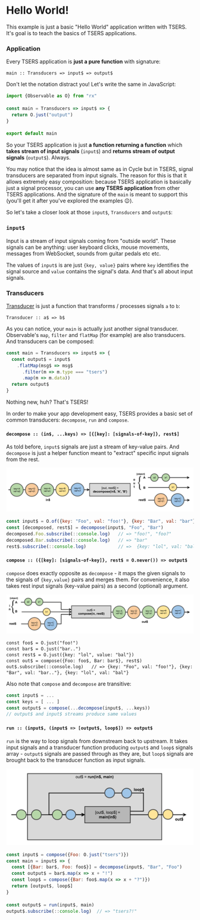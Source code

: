 # Hello World!

This example is just a basic "Hello World" application written with
TSERS. It's goal is to teach the basics of TSERS applications. 

### Application

Every TSERS application is **just a pure function** with signature:
```
main :: Transducers => input$ => output$
``` 

Don't let the notation distract you! Let's write the same in JavaScript:
```javascript
import {Observable as O} from "rx"

const main = Transducers => input$ => {
  return O.just("output")
}

export default main 
```

So your TSERS application is just **a function returning a function** which
**takes stream of input signals** (`input$`) and **returns stream of output signals**
(`output$`). Always. 

You may notice that the idea is almost same as in Cycle but in TSERS, signal 
transducers are separated from input signals. The reason for this is that it
allows extremely easy composition: because TSERS application is basically just a signal
processor, you can use **any TSERS application** from other TSERS applications.
And the signature of the `main` is meant to support this (you'll get it after
you've explored the examples :wink:).

So let's take a closer look at those `input$`, `Transducers` and `output$`:

### `input$` 

Input is a stream of input signals coming from "outside world". These signals
can be anything: user keyboard clicks, mouse movements, messages from WebSocket,
sounds from guitar pedals etc etc.

The values of `input$` is are just `{key, value}` pairs where `key` identifies
the signal source and `value` contains the signal's data. And that's all about
input signals.

### Transducers 

[Transducer](https://en.wikipedia.org/wiki/Transducer) is just a function that
transforms / processes signals `a` to `b`:
```
Transducer :: a$ => b$
```

As you can notice, your `main` is actually just another signal transducer. 
Observable's `map`, `filter` and `flatMap` (for example) are also transducers.
And transducers can be composed:
```javascript
const main = Transducers => input$ => {
  const output$ = input$
    .flatMap(msg$ => msg$
      .filter(m => m.type === "tsers")
      .map(m => m.data))
  return output$
}
``` 
Nothing new, huh? That's TSERS!

In order to make your app development easy, TSERS provides a basic set of
common transducers: `decompose`, `run` and `compose`. 

#### `decompose :: (in$, ...keys) => [{[key]: [signals-of-key]}, rest$]`

As told before, `input$` signals are just a stream of key-value pairs. And
`decompose` is just a helper function meant to "extract" specific input signals 
from the rest. 

![decompose](../doc/decompose.png)

```javascript
const input$ = O.of({key: "Foo", val: "foo!"}, {key: "Bar", val: "bar"}, {key: "Foo", val: "foo?"}, {key: "lol", val: "bal"})
const [decomposed, rest$] = decompose(input$, "Foo", "Bar")
decomposed.Foo.subscribe(::console.log)   // => "foo!", "foo?"
decomposed.Bar.subscribe(::console.log)   // => "bar"
rest$.subscribe(::console.log)            // =>  {key: "lol", val: "bal"}
```

#### `compose :: ({[key]: [signals-of-key]}, rest$ = O.never()) => output$`

`compose` does exactly opposite as `decompose` - it maps the given signals to
the signals of `{key,value}` pairs and merges them. For convenience, it also
takes rest input signals (key-value pairs) as a second (optional) argument.

![compose](../doc/compose.png)
```javascipt
const foo$ = O.just("foo!")
const bar$ = O.just("bar..")
const rest$ = O.just({key: "lol", value: "bal"})
const out$ = compose({Foo: foo$, Bar: bar$}, rest$)
out$.subscribe(::console.log)   // => {key: "Foo", val: "foo!"}, {key: "Bar", val: "bar.."}, {key: "lol", val: "bal"}
```

Also note that `compose` and `decompose` are transitive:
```javascript
const input$ = ...
const keys = [ ... ]
const output$ = compose(...decompose(input$, ...keys))
// output$ and input$ streams produce same values
```

#### `run :: (input$, (input$ => [output$, loop$]) => output$`

`run` is the way to loop signals from downstream back to upstream. It takes
input signals and a transducer function producing `output$` and `loop$` signals
array - `output$` signals are passed through as they are, but `loop$` signals
are brought back to the transducer function as input signals.

![run](../doc/run.png)
```javascript
const input$ = compose({Foo: O.just("tsers")})
const main = input$ => {
  const [{Bar: bar$, Foo: foo$}] = decompose(input$, "Bar", "Foo")
  const output$ = bar$.map(x => x + "!")
  const loop$ = compose({Bar: foo$.map(x => x + "?")})
  return [output$, loop$]
}

const output$ = run(input$, main)
output$.subscribe(::console.log)  // => "tsers?!"
```
